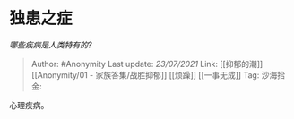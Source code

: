 # 独患之症
*哪些疾病是人类特有的?*

> Author: #Anonymity
> Last update: *23/07/2021*
> Link: [[抑郁的潮]] [[Anonymity/01 - 家族答集/战胜抑郁]] [[烦躁]] [[一事无成]]
> Tag:
> 沙海拾金:

心理疾病。

